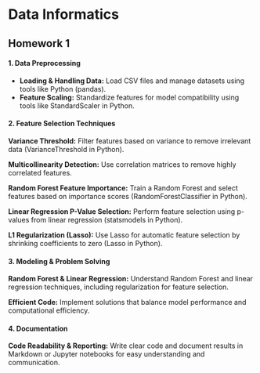 # Data Informatics

## Homework 1
#### 1. Data Preprocessing
- **Loading & Handling Data:** Load CSV files and manage datasets using tools like Python (pandas).
- **Feature Scaling:** Standardize features for model compatibility using tools like StandardScaler in Python.

#### 2. Feature Selection Techniques

**Variance Threshold:** Filter features based on variance to remove irrelevant data (VarianceThreshold in Python).

**Multicollinearity Detection:** Use correlation matrices to remove highly correlated features.

**Random Forest Feature Importance:** Train a Random Forest and select features based on importance scores (RandomForestClassifier in Python).

**Linear Regression P-Value Selection:** Perform feature selection using p-values from linear regression (statsmodels in Python).

**L1 Regularization (Lasso):** Use Lasso for automatic feature selection by shrinking coefficients to zero (Lasso in Python).

#### 3. Modeling & Problem Solving

**Random Forest & Linear Regression:** Understand Random Forest and linear regression techniques, including regularization for feature selection.

**Efficient Code:** Implement solutions that balance model performance and computational efficiency.

#### 4. Documentation

**Code Readability & Reporting:** Write clear code and document results in Markdown or Jupyter notebooks for easy understanding and communication.
